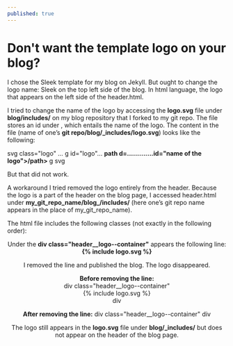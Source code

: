 ```yaml
---
published: true
---
```

# Don't want the template logo on your blog?

I chose the Sleek template for my blog on Jekyll. But ought to change the logo name: Sleek on the top left side of the blog. In html language, the logo that appears on the left side of the header.html. 

I tried to change the name of the logo by accessing the **logo.svg** file under **blog/includes/** on my blog repository that I forked to my git repo. The file stores an id under **<path>**, which entails the name of the logo. The content in the file (name of one’s **git repo/blog/_includes/logo.svg**) looks like the following:
  
  svg class="logo" …
  g id="logo"...
  **path d=.............id="name of the logo">/path>**
  g
  svg

But that did not work. 

A workaround I tried removed the logo entirely from the header. Because the logo is a part of the header on the blog page, I accessed header.html under **my_git_repo_name/blog_/includes/** (here one’s git repo name appears in the place of my_git_repo_name).

The html file includes the following classes (not exactly in the following order):
  <header>
  <div> 
  <a>
  <span>

Under the **div class="header__logo--container"** appears the following line:
  **{% include logo.svg %}**

I removed the line and published the blog. The logo disappeared. 

**Before removing the line:**							
  div class="header__logo--container"     
  {% include logo.svg %}                          
  div

**After removing the line:**
  div class="header__logo--container"
  div

The logo still appears in the **logo.svg** file under **blog/_includes/** but does not appear on the header of the blog page.
